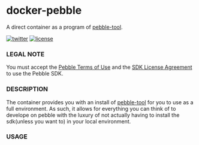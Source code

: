 # docker-pebble
A direct container as a program of [pebble-tool][1].

[![twitter][2i]][2p]
[![license][3i]][3p]

### LEGAL NOTE
You must accept the [Pebble Terms of Use][4] and the [SDK License Agreement][5] to use the Pebble SDK.

### DESCRIPTION

The container provides you with an install of [pebble-tool][1] for you to use as a full environment. As such, it allows for everything you can think of to develope on pebble with the luxury of not actually having to install the sdk(unless you want to) in your local environment.

### USAGE







[1]: https://github.com/pebble/pebble-tool
[2i]: https://img.shields.io/badge/twitter-a_baez-blue.svg
[2p]: https://twitter.com/a_baez
[3i]: https://img.shields.io/badge/license-MIT-green.svg
[3p]: ./LICENSE

[4]: https://developer.getpebble.com/legal/terms-of-use/
[5]: https://developer.getpebble.com/legal/sdk-license/
